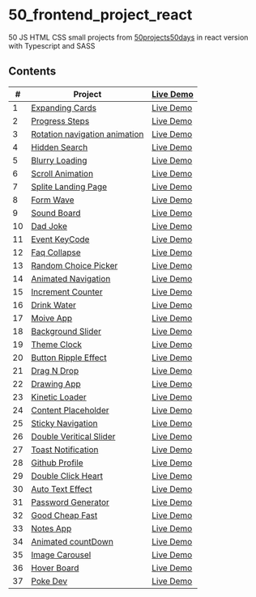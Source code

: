 # 50_frontend_project_react
50 JS HTML CSS small projects from [50projects50days](https://github.com/bradtraversy/50projects50days) in react version with Typescript and SASS

## Contents
| # | Project | [Live Demo](https://qgan7125.github.io/50_frontend_project_react/) |
| ------------- | ------------- | ------------- | 
| 1 | [Expanding Cards](./src/components/01-expanding-cards/) | [Live Demo](https://qgan7125.github.io/50_frontend_project_react/#/01ExpandingCards)
| 2 | [Progress Steps](./src/components/02-progress-step/)  | [Live Demo](https://qgan7125.github.io/50_frontend_project_react/#/02ProgressStep)
| 3 | [Rotation navigation animation](./src/components/03-rotation-navigation-animation/)  | [Live Demo](https://qgan7125.github.io/50_frontend_project_react/#/03RotationNavAnimation)
| 4 | [Hidden Search](./src/components/04-hidden-search/)  | [Live Demo](https://qgan7125.github.io/50_frontend_project_react/#/04HiddenSearch)
| 5 | [Blurry Loading](./src/components/05-blurry-loading/)  | [Live Demo](https://qgan7125.github.io/50_frontend_project_react/#/05BlurryLoading)
| 6 | [Scroll Animation](./src/components/06-scroll-animation/)  | [Live Demo](https://qgan7125.github.io/50_frontend_project_react/#/06ScrollAnimation)
| 7 | [Splite Landing Page](./src/components/07-split-landing-page/)  |[ Live Demo](https://qgan7125.github.io/50_frontend_project_react/#/07SplitLandingPage)
| 8 | [Form Wave](./src/components/08-form-wave/)  | [Live Demo](https://qgan7125.github.io/50_frontend_project_react/#/08FormWave)
| 9 | [Sound Board](./src/components/09-sound-board/)  | [Live Demo](https://qgan7125.github.io/50_frontend_project_react/#/09SoundBoard)
| 10 | [Dad Joke](./src/components/10-dad-joke/)  | [Live Demo](https://qgan7125.github.io/50_frontend_project_react/#/10DadJoke)
| 11 | [Event KeyCode](./src/components/11-event-keycode/)  | [Live Demo](https://qgan7125.github.io/50_frontend_project_react/#/11EventkeyCode)
| 12 | [Faq Collapse](./src/components/12-faq-collapse/)  | [Live Demo](https://qgan7125.github.io/50_frontend_project_react/#/12FaqCollapse)
| 13 | [Random Choice Picker](./src/components/13-random-choice-picker/)  | [Live Demo](https://qgan7125.github.io/50_frontend_project_react/#/13RandomChoicePicker)
| 14 | [Animated Navigation](./src/components/14-animated-navigation/)  | [Live Demo](https://qgan7125.github.io/50_frontend_project_react/#/14AnimatedNavigation)
| 15 | [Increment Counter](./src/components/15-increment-counter/)  | [Live Demo](https://qgan7125.github.io/50_frontend_project_react/#/15IncrementCounter)
| 16 | [Drink Water](./src/components/16-drink-water/)  | [Live Demo](https://qgan7125.github.io/50_frontend_project_react/#/16DrinkWater)
| 17 | [Moive App](./src/components/17-movie-app/)  | [Live Demo](https://qgan7125.github.io/50_frontend_project_react/#/17MovieApp)
| 18 | [Background Slider](./src/components/18-background-slider/)  | [Live Demo](https://qgan7125.github.io/50_frontend_project_react/#/18BackgroundSlider)
| 19 | [Theme Clock](./src/components/19-theme-clock/)  | [Live Demo](https://qgan7125.github.io/50_frontend_project_react/#/19ThemeClock)
| 20 | [Button Ripple Effect](./src/components/20-button-ripple-effect/)  | [Live Demo](https://qgan7125.github.io/50_frontend_project_react/#/20ButtonRippleEffect)
| 21 | [Drag N Drop](./src/components/21-drag-n-drop/)  | [Live Demo](https://qgan7125.github.io/50_frontend_project_react/#/21DragNdrap)
| 22 | [Drawing App](./src/components/22-drawing-app/)  | [Live Demo](https://qgan7125.github.io/50_frontend_project_react/#/22DrawingApp)
| 23 | [Kinetic Loader](./src/components/23-kinetic-loader/)  | [Live Demo](https://qgan7125.github.io/50_frontend_project_react/#/23KineticLoader)
| 24 | [Content Placeholder](./src/components/24-content-placeholder/)  | [Live Demo](https://qgan7125.github.io/50_frontend_project_react/#/24ContentPlaceholder)
| 25 | [Sticky Navigation](./src/components/25-sticky-navigation/)  | [Live Demo](https://qgan7125.github.io/50_frontend_project_react/#/25StickyNavigation)
| 26 | [Double Veritical Slider](./src/components/26-double-vertical-slider/)  | [Live Demo](https://qgan7125.github.io/50_frontend_project_react/#/26DoubleVerticalSlider)
| 27 | [Toast Notification](./src/components/27-toast-notification/)  | [Live Demo](https://qgan7125.github.io/50_frontend_project_react/#/27ToastNotification)
| 28 | [Github Profile](./src/components/28-github-profile/)  | [Live Demo](https://qgan7125.github.io/50_frontend_project_react/#/28GithubProfile)
| 29 | [Double Click Heart](./src/components/29-double-click-heart/)  | [Live Demo](https://qgan7125.github.io/50_frontend_project_react/#/29DoubleClickHeart)
| 30 | [Auto Text Effect](./src/components/30-auto-text-effect/)  | [Live Demo](https://qgan7125.github.io/50_frontend_project_react/#/30AutoTextEffect)
| 31 | [Password Generator](./src/components/31-password-generator/)  | [Live Demo](https://qgan7125.github.io/50_frontend_project_react/#/31PasswordGenerator)
| 32 | [Good Cheap Fast](./src/components/32-good-cheap-fast/)  | [Live Demo](https://qgan7125.github.io/50_frontend_project_react/#/32GoodCheapFast)
| 33 | [Notes App](./src/components/33-notes-app/)  | [Live Demo](https://qgan7125.github.io/50_frontend_project_react/#/33NotsApp)
| 34 | [Animated countDown](./src/components/34-animated-countdown/)  | [Live Demo](https://qgan7125.github.io/50_frontend_project_react/#/34AnimatedCountdown)
| 35 | [Image Carousel](./src/components/35-image-carousel/)  | [Live Demo](https://qgan7125.github.io/50_frontend_project_react/#/35ImageCarousel)
| 36 | [Hover Board](./src/components/36-hover-board/)  | [Live Demo](https://qgan7125.github.io/50_frontend_project_react/#/36HoverBoard)
| 37 | [Poke Dev](./src/components/37-poke-dev/)  | [Live Demo](https://qgan7125.github.io/50_frontend_project_react/#/37PokeDev)